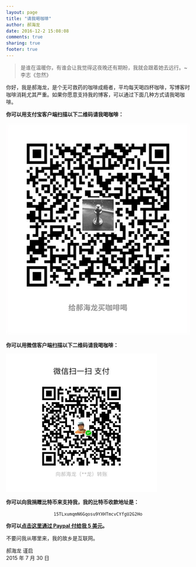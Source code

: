 ```yaml
---
layout: page
title: "请我喝咖啡"
author: 郝海龙
date: 2016-12-2 15:08:08
comments: true
sharing: true
footer: true
---
```


> 是谁在温暖你，有谁会让我觉得这夜晚还有期盼，我就会跟着她去远行。~李志《忽然》

你好，我是郝海龙，是个无可救药的咖啡成瘾者，平均每天喝四杯咖啡，写博客时咖啡消耗尤其严重。如果你愿意支持我的博客，可以通过下面几种方式请我喝咖啡。

**你可以用支付宝客户端扫描以下二维码请我喝咖啡：**

![支付宝请我喝咖啡](https://github.com/haohailong/imagebed/raw/master/20161202-alipay.JPG)

**你可以用微信客户端扫描以下二维码请我喝咖啡：**

![微信请我喝咖啡](https://github.com/haohailong/imagebed/raw/master/20161202-wechat-pay.JPG)

**你可以向我捐赠比特币来支持我，我的比特币收款地址是：**

<center><code>15TLxumqmN6Gqosu9YXHTmcvCYfgU2G2Ho</code></center>

**你可以[点击这里通过 Paypal 付给我 5 美元](https://www.paypal.com/cgi-bin/webscr?cmd=_xclick&business=haohailong%40gmail%2ecom&lc=GB&item_name=Buy%20Hailong%20Coffee&amount=5%2e00&currency_code=USD&button_subtype=services&bn=PP%2dBuyNowBF%3abtn_paynow_LG%2egif%3aNonHosted)。**

不要问我从哪里来，我的故乡是互联网。

郝海龙 谨启  
2015 年 7 月 30 日